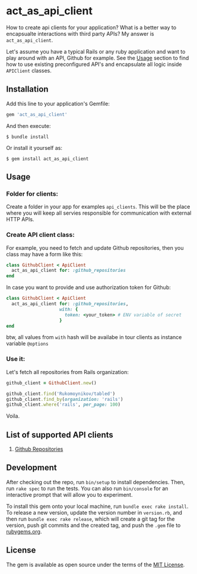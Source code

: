 # act_as_api_client

How to create api clients for your application? What is a better way to encapsualte interactions with third party APIs? My answer is `act_as_api_client`.

Let's assume you have a typical Rails or any ruby application and want to play around with an API, Github for example. See the [Usage](https://github.com/Rukomoynikov/act_as_api_client#usage) section to find how to use existing preconfigured API's and encapsulate all logic inside `APIClient` classes.

## Installation

Add this line to your application's Gemfile:

```ruby
gem 'act_as_api_client'
```

And then execute:

    $ bundle install

Or install it yourself as:

    $ gem install act_as_api_client

## Usage

### Folder for clients:
Create a folder in your app for examples `api_clients`. This will be the place where you will keep all servies responsible for communication with external HTTP APIs.

### Create API client class:
For example, you need to fetch and update Github repositories, then you class may have a form like this:

```ruby
class GithubClient < ApiClient
  act_as_api_client for: :github_repositories
end
```

In case you want to provide and use authorization token for Github: 

```ruby
class GithubClient < ApiClient
  act_as_api_client for: :github_repositories,
                    with: {
                      token: <your_token> # ENV variable of secret
                    }
end
```
btw, all values from `with` hash will be availabe in tour clients as instance variable `@options`

### Use it:
Let's fetch all repositories from Rails organization:

```ruby
github_client = GithubClient.new()

github_client.find('Rukomoynikov/tabled')
github_client.find_by(organization: 'rails')
github_client.where('rails', per_page: 100)
```

Voila.

## List of supported API clients
1. [Github Repositories](https://rubydoc.info/github/Rukomoynikov/act_as_api_client/ActAsApiClient/Clients/GithubClient)

## Development

After checking out the repo, run `bin/setup` to install dependencies. Then, run `rake spec` to run the tests. You can also run `bin/console` for an interactive prompt that will allow you to experiment.

To install this gem onto your local machine, run `bundle exec rake install`. To release a new version, update the version number in `version.rb`, and then run `bundle exec rake release`, which will create a git tag for the version, push git commits and the created tag, and push the `.gem` file to [rubygems.org](https://rubygems.org).

## License

The gem is available as open source under the terms of the [MIT License](https://opensource.org/licenses/MIT).
